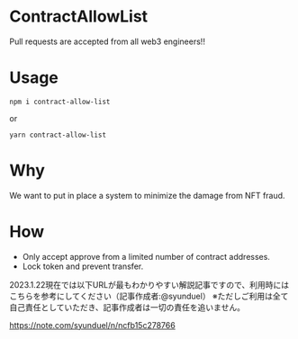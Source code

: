 # ContractAllowList

Pull requests are accepted from all web3 engineers!!

# Usage

```console
npm i contract-allow-list
```

or


```console
yarn contract-allow-list
```

# Why

We want to put in place a system to minimize the damage from NFT fraud.

# How

- Only accept approve from a limited number of contract addresses.
- Lock token and prevent transfer.

2023.1.22現在では以下URLが最もわかりやすい解説記事ですので、利用時にはこちらを参考にしてください（記事作成者:@syunduel）
※ただしご利用は全て自己責任としていただき、記事作成者は一切の責任を追いません。

https://note.com/syunduel/n/ncfb15c278766


